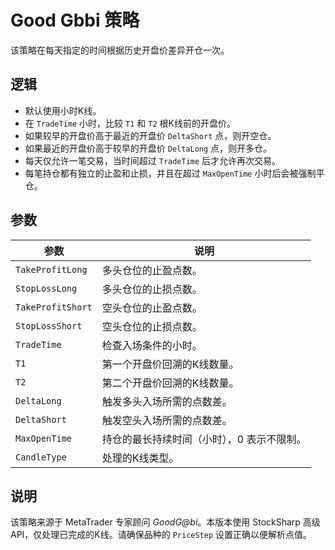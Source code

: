 # Good Gbbi 策略

该策略在每天指定的时间根据历史开盘价差异开仓一次。

## 逻辑

* 默认使用小时K线。
* 在 `TradeTime` 小时，比较 `T1` 和 `T2` 根K线前的开盘价。
* 如果较早的开盘价高于最近的开盘价 `DeltaShort` 点，则开空仓。
* 如果最近的开盘价高于较早的开盘价 `DeltaLong` 点，则开多仓。
* 每天仅允许一笔交易，当时间超过 `TradeTime` 后才允许再次交易。
* 每笔持仓都有独立的止盈和止损，并且在超过 `MaxOpenTime` 小时后会被强制平仓。

## 参数

| 参数 | 说明 |
|------|------|
| `TakeProfitLong` | 多头仓位的止盈点数。 |
| `StopLossLong` | 多头仓位的止损点数。 |
| `TakeProfitShort` | 空头仓位的止盈点数。 |
| `StopLossShort` | 空头仓位的止损点数。 |
| `TradeTime` | 检查入场条件的小时。 |
| `T1` | 第一个开盘价回溯的K线数量。 |
| `T2` | 第二个开盘价回溯的K线数量。 |
| `DeltaLong` | 触发多头入场所需的点数差。 |
| `DeltaShort` | 触发空头入场所需的点数差。 |
| `MaxOpenTime` | 持仓的最长持续时间（小时），0 表示不限制。 |
| `CandleType` | 处理的K线类型。 |

## 说明

该策略来源于 MetaTrader 专家顾问 *GoodG@bi*。本版本使用 StockSharp 高级 API，仅处理已完成的K线。请确保品种的 `PriceStep` 设置正确以便解析点值。
